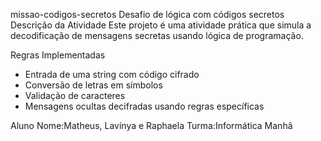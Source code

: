 missao-codigos-secretos
Desafio de lógica com códigos secretos
Descrição da Atividade
Este projeto é uma atividade prática que simula a decodificação de mensagens secretas usando lógica de programação.

Regras Implementadas
- Entrada de uma string com código cifrado
- Conversão de letras em símbolos
- Validação de caracteres
- Mensagens ocultas decifradas usando regras específicas

Aluno
Nome:Matheus, Lavínya e Raphaela
Turma:Informática Manhã
